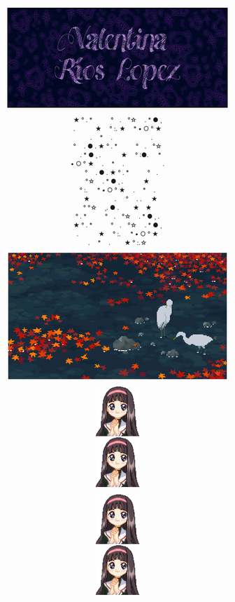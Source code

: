 <p align="center">
  <img width="563" height="228" src="https://github.com/ValentinaRiosLopez/valentinarioslopez/raw/main/dac7a98f162765454b8493fb1d55253c.jpg">
</p>

<p align="center">★ ° . *　　　°　.　°☆ 　. * ● ¸<br/>
. 　　　★ 　° :. ★　 * • ○ ° ★<br/>    　 
.　 * 　.　 　　　　　.<br/>
° 　. ● . ★ ° . *　　　°　.　°☆<br/>
　. * ● ¸ . 　　　★ 　° :●. 　 * <br/>
• ○ ° ★　 .　 * 　.　 　　　　　.<br/>
 　 ° 　. ● . ★ ° . *　　　°　.<br/>
°☆ 　. * ● ¸ . 　　　★<br/>
° :. 　 * • ○ ° ★　 .　 * 　.<br/>
　★　　　　. 　 ° 　.  . 　    ★<br/>
° °☆ 　¸. ● . 　　★　★<br/>
° . *　　　°　.　°☆ 　. * ● ¸ .<br/>
★ ° . *　　　°　.　°☆ 　. * ● ¸<br/>
. 　　　★ 　° :. 　 * • ○ ° ★<br/>
.　 * 　.　 　★     ° :.☆<br/>



  
<p align="center">
  <img  src="https://github.com/ValentinaRiosLopez/valentinarioslopez/raw/main/3549beaae0ba185e62d53e57144caa0d.gif" alt=animated />
</p>

<p align="center">
  <img width="100" height="113" src="https://github.com/ValentinaRiosLopez/valentinarioslopez/raw/main/descarga.gif" alt=animated hspace="190"/><img width="100" height="113" src="https://github.com/ValentinaRiosLopez/valentinarioslopez/raw/main/descarga.gif" alt=animated  hspace="190"/>
</p>
  
<p align="center">
  <img width="100" height="113" src="https://github.com/ValentinaRiosLopez/valentinarioslopez/raw/main/descarga.gif" alt=animated hspace="190"/><img width="100" height="113" src="https://github.com/ValentinaRiosLopez/valentinarioslopez/raw/main/descarga.gif" alt=animated  hspace="190"/>
</p>



  










